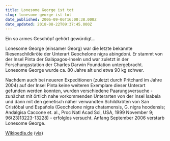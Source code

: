 ```yaml
---
title: Lonesome George ist tot
slug: lonesome-george-ist-tot
date_published: 2006-09-06T16:00:38.000Z
date_updated: 2018-08-22T09:37:45.000Z
---
```


Ein so armes Geschöpf gehört gewürdigt...

Lonesome George (einsamer Georg) war die letzte bekannte Riesenschildkröte der Unterart Geochelone nigra abingdoni. Er stammt von der Insel Pinta der Galápagos-Inseln und war zuletzt in der Forschungsstation der Charles Darwin Foundation untergebracht. Lonesome George wurde ca. 80 Jahre alt und etwa 90 kg schwer.

Nachdem auch bei neueren Expeditionen (zuletzt durch Pritchard im Jahre 2004) auf der Insel Pinta keine weiteren Exemplare dieser Unterart gefunden werden konnten, wurden verschiedene Paarungsversuche - zunächst mit örtlich nahe vorkommenden Unterarten von der Insel Isabela und dann mit den genetisch näher verwandten Schildkröten von San Cristóbal und Española (Geochelone nigra chatamensis, G. nigra hoodensis; Andalgisa Caccone et. al., Proc Natl Acad Sci, USA, 1999 November 9; 96(23)13223-13228) - erfolglos versucht. Anfang September 2006 verstarb Lonesome George.

[Wikipedia.de](http://de.wikipedia.org/w/index.php?title=Lonesome_George&amp;diff=21046833&amp;oldid=19704204) ([via](http://wikipedistik.de))
